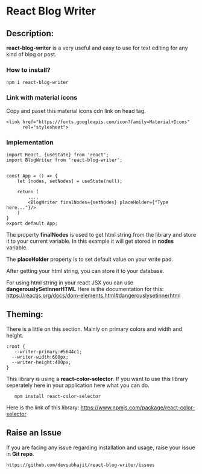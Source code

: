 # React Blog Writer

## **Description:** 
**react-blog-writer** is a very useful and easy to use for text editing for any kind of blog or post.

### **How to install?**
```
npm i react-blog-writer
```
### **Link with material icons**
Copy and paset this material icons cdn link on head tag.
```
<link href="https://fonts.googleapis.com/icon?family=Material+Icons"
      rel="stylesheet">
```

### **Implementation**

```
import React, {useState} from 'react';
import BlogWriter from 'react-blog-writer';


const App = () => {
    let [nodes, setNodes] = useState(null);

    return (
        ....
        <BlogWriter finalNodes={setNodes} placeHolder={"Type here..."}/>
    )
}
export default App;
```
The property **finalNodes** is used to get html string from the library and store it to your current variable. In this example it will get stored in **nodes** variable.

The **placeHolder** property is to set default value on your write pad. 

After getting your html string, you can store it to your database. 

For using html string in your react JSX you can use **dangerouslySetInnerHTML**
Here is the documentation for this: https://reactjs.org/docs/dom-elements.html#dangerouslysetinnerhtml


## **Theming:** 
There is a little on this section. Mainly on primary colors and width and height.
```
:root {
   --writer-primary:#5644c1;
  --writer-width:600px;
  --writer-height:400px;
}
```

This library is using a **react-color-selector**. If you want to use this library seperately here in your application here what you can do.

```
   npm install react-color-selector
```
Here is the link of this library: https://www.npmjs.com/package/react-color-selector

## **Raise an Issue**
If you are facing any issue regarding installation and usage, raise your issue in **Git repo**. 
```
https://github.com/devsubhajit/react-blog-writer/issues
```
